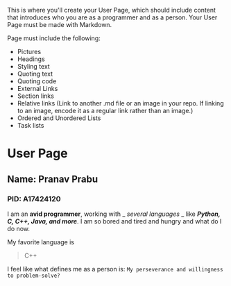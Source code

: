 This is where you'll create your User Page, which should include content that introduces who you are as a programmer and as a person. Your User Page must be made with Markdown. 

Page must include the following:
- Pictures
- Headings
- Styling text
- Quoting text
- Quoting code
- External Links
- Section links
- Relative links (Link to another .md file or an image in your repo. If linking to an image, encode it as a regular link rather than an image.)
- Ordered and Unordered Lists
- Task lists

# User Page
## Name: Pranav Prabu
### PID: A17424120

I am an **avid programmer**, working with _ _several languages_ _ like ***Python, C, C++, Java, and more***. I am so bored and tired and hungry and what do I do now.

My favorite language is

> C++

I feel like what defines me as a person is:
```My perseverance and willingness to problem-solve?```

